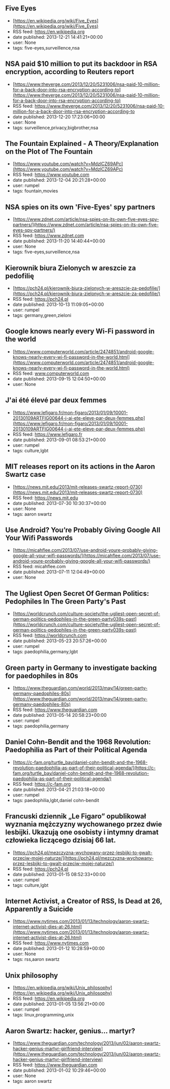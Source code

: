 ## Five Eyes
 - [https://en.wikipedia.org/wiki/Five_Eyes](https://en.wikipedia.org/wiki/Five_Eyes)
 - RSS feed: https://en.wikipedia.org
 - date published: 2013-12-21 14:41:21+00:00
 - user: None
 - tags: five-eyes,surveillence,nsa


## NSA paid $10 million to put its backdoor in RSA encryption, according to Reuters report
 - [https://www.theverge.com/2013/12/20/5231006/nsa-paid-10-million-for-a-back-door-into-rsa-encryption-according-to](https://www.theverge.com/2013/12/20/5231006/nsa-paid-10-million-for-a-back-door-into-rsa-encryption-according-to)
 - RSS feed: https://www.theverge.com/2013/12/20/5231006/nsa-paid-10-million-for-a-back-door-into-rsa-encryption-according-to
 - date published: 2013-12-20 17:23:06+00:00
 - user: None
 - tags: surveillence,privacy,bigbrother,nsa


## The Fountain Explained - A Theory/Explanation on the Plot of The Fountain
 - [https://www.youtube.com/watch?v=MdzlCZ69APc](https://www.youtube.com/watch?v=MdzlCZ69APc)
 - RSS feed: https://www.youtube.com
 - date published: 2013-12-04 20:21:28+00:00
 - user: rumpel
 - tags: fountain,movies


## NSA spies on its own 'Five-Eyes' spy partners
 - [https://www.zdnet.com/article/nsa-spies-on-its-own-five-eyes-spy-partners/](https://www.zdnet.com/article/nsa-spies-on-its-own-five-eyes-spy-partners/)
 - RSS feed: https://www.zdnet.com
 - date published: 2013-11-20 14:40:44+00:00
 - user: None
 - tags: five-eyes,surveillence,nsa


## Kierownik biura Zielonych w areszcie za pedofilię
 - [https://pch24.pl/kierownik-biura-zielonych-w-areszcie-za-pedofilie/](https://pch24.pl/kierownik-biura-zielonych-w-areszcie-za-pedofilie/)
 - RSS feed: https://pch24.pl
 - date published: 2013-10-13 11:09:05+00:00
 - user: rumpel
 - tags: germany,green,zieloni


## Google knows nearly every Wi-Fi password in the world
 - [https://www.computerworld.com/article/2474851/android-google-knows-nearly-every-wi-fi-password-in-the-world.html](https://www.computerworld.com/article/2474851/android-google-knows-nearly-every-wi-fi-password-in-the-world.html)
 - RSS feed: www.computerworld.com
 - date published: 2013-09-15 12:04:50+00:00
 - user: None


## J'ai été élevé par deux femmes
 - [https://www.lefigaro.fr/mon-figaro/2013/01/09/10001-20130109ARTFIG00644-j-ai-ete-eleve-par-deux-femmes.php](https://www.lefigaro.fr/mon-figaro/2013/01/09/10001-20130109ARTFIG00644-j-ai-ete-eleve-par-deux-femmes.php)
 - RSS feed: https://www.lefigaro.fr
 - date published: 2013-09-01 08:53:21+00:00
 - user: rumpel
 - tags: culture,lgbt


## MIT releases report on its actions in the Aaron Swartz case
 - [https://news.mit.edu/2013/mit-releases-swartz-report-0730](https://news.mit.edu/2013/mit-releases-swartz-report-0730)
 - RSS feed: https://news.mit.edu
 - date published: 2013-07-30 10:30:37+00:00
 - user: None
 - tags: aaron swartz


## Use Android? You’re Probably Giving Google All Your Wifi Passwords
 - [https://micahflee.com/2013/07/use-android-youre-probably-giving-google-all-your-wifi-passwords/](https://micahflee.com/2013/07/use-android-youre-probably-giving-google-all-your-wifi-passwords/)
 - RSS feed: micahflee.com
 - date published: 2013-07-11 12:04:49+00:00
 - user: None


## The Ugliest Open Secret Of German Politics: Pedophiles In The Green Party's Past
 - [https://worldcrunch.com/culture-society/the-ugliest-open-secret-of-german-politics-pedophiles-in-the-green-party039s-past](https://worldcrunch.com/culture-society/the-ugliest-open-secret-of-german-politics-pedophiles-in-the-green-party039s-past)
 - RSS feed: https://worldcrunch.com
 - date published: 2013-05-23 20:57:26+00:00
 - user: rumpel
 - tags: paedophilia,germany,lgbt


## Green party in Germany to investigate backing for paedophiles in 80s
 - [https://www.theguardian.com/world/2013/may/14/green-party-germany-paedophiles-80s](https://www.theguardian.com/world/2013/may/14/green-party-germany-paedophiles-80s)
 - RSS feed: https://www.theguardian.com
 - date published: 2013-05-14 20:58:23+00:00
 - user: rumpel
 - tags: paedophilia,germany


## Daniel Cohn-Bendit and the 1968 Revolution: Paedophilia as Part of their Political Agenda
 - [https://c-fam.org/turtle_bay/daniel-cohn-bendit-and-the-1968-revolution-paedophilia-as-part-of-their-political-agenda/](https://c-fam.org/turtle_bay/daniel-cohn-bendit-and-the-1968-revolution-paedophilia-as-part-of-their-political-agenda/)
 - RSS feed: https://c-fam.org
 - date published: 2013-04-21 21:03:18+00:00
 - user: rumpel
 - tags: paedophilia,lgbt,daniel cohn-bendit


## Francuski dziennik „Le Figaro” opublikował wyznania mężczyzny wychowanego przez dwie lesbijki. Ukazują one osobisty i intymny dramat człowieka liczącego dzisiaj 66 lat.
 - [https://pch24.pl/mezczyzna-wychowany-przez-lesbijki-to-gwalt-przeciw-mojej-naturze/](https://pch24.pl/mezczyzna-wychowany-przez-lesbijki-to-gwalt-przeciw-mojej-naturze/)
 - RSS feed: https://pch24.pl
 - date published: 2013-01-15 08:52:33+00:00
 - user: rumpel
 - tags: culture,lgbt


## Internet Activist, a Creator of RSS, Is Dead at 26, Apparently a Suicide
 - [https://www.nytimes.com/2013/01/13/technology/aaron-swartz-internet-activist-dies-at-26.html](https://www.nytimes.com/2013/01/13/technology/aaron-swartz-internet-activist-dies-at-26.html)
 - RSS feed: https://www.nytimes.com
 - date published: 2013-01-12 10:28:59+00:00
 - user: None
 - tags: rss,aaron swartz


## Unix philosophy
 - [https://en.wikipedia.org/wiki/Unix_philosophy](https://en.wikipedia.org/wiki/Unix_philosophy)
 - RSS feed: https://en.wikipedia.org
 - date published: 2013-01-05 13:56:21+00:00
 - user: rumpel
 - tags: linux,programming,unix


## Aaron Swartz: hacker, genius… martyr?
 - [https://www.theguardian.com/technology/2013/jun/02/aaron-swartz-hacker-genius-martyr-girlfriend-interview](https://www.theguardian.com/technology/2013/jun/02/aaron-swartz-hacker-genius-martyr-girlfriend-interview)
 - RSS feed: https://www.theguardian.com
 - date published: 2013-01-02 10:29:46+00:00
 - user: None
 - tags: aaron swartz

